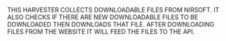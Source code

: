 THIS HARVESTER COLLECTS DOWNLOADABLE FILES FROM NIRSOFT.
IT ALSO CHECKS IF THERE ARE NEW DOWNLOADABLE FILES TO BE DOWNLOADED THEN DOWNLOADS THAT FILE.
AFTER DOWNLOADING FILES FROM THE WEBSITE IT WILL FEED THE FILES TO THE API.

